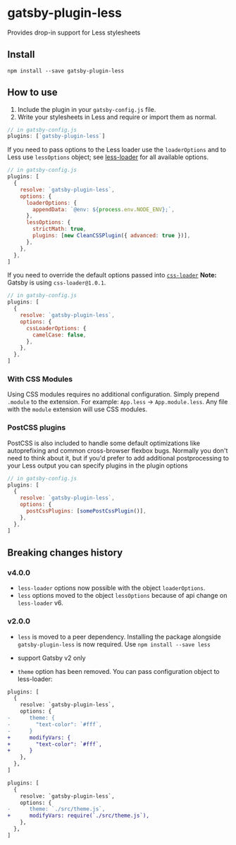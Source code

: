 # gatsby-plugin-less

Provides drop-in support for Less stylesheets

## Install

`npm install --save gatsby-plugin-less`

## How to use

1.  Include the plugin in your `gatsby-config.js` file.
2.  Write your stylesheets in Less and require or import them as normal.

```javascript
// in gatsby-config.js
plugins: [`gatsby-plugin-less`]
```

If you need to pass options to the Less loader use the `loaderOptions` and to Less use `lessOptions` object;
see [less-loader](https://github.com/webpack-contrib/less-loader) for all available options.

```javascript
// in gatsby-config.js
plugins: [
  {
    resolve: `gatsby-plugin-less`,
    options: {
      loaderOptions: {
        appendData: `@env: ${process.env.NODE_ENV};`,
      },
      lessOptions: {
        strictMath: true,
        plugins: [new CleanCSSPlugin({ advanced: true })],
      },
    },
  },
]
```

If you need to override the default options passed into [`css-loader`](https://github.com/webpack-contrib/css-loader/tree/version-1)
**Note:**  Gatsby is using `css-loader@1.0.1`.

```javascript
// in gatsby-config.js
plugins: [
  {
    resolve: `gatsby-plugin-less`,
    options: {
      cssLoaderOptions: {
        camelCase: false,
      },
    },
  },
]
```

### With CSS Modules

Using CSS modules requires no additional configuration. Simply prepend `.module` to the extension. For example: `App.less` -> `App.module.less`.
Any file with the `module` extension will use CSS modules.

### PostCSS plugins

PostCSS is also included to handle some default optimizations like autoprefixing
and common cross-browser flexbox bugs. Normally you don't need to think about it, but if
you'd prefer to add additional postprocessing to your Less output you can specify plugins
in the plugin options

```javascript
// in gatsby-config.js
plugins: [
  {
    resolve: `gatsby-plugin-less`,
    options: {
      postCssPlugins: [somePostCssPlugin()],
    },
  },
]
```

## Breaking changes history

<!-- Please keep the breaking changes list ordered with the newest change at the top -->

### v4.0.0

- `less-loader` options now possible with the object `loaderOptions`.
- `less` options moved to the object `lessOptions` because of api change on `less-loader` v6.

### v2.0.0

- `less` is moved to a peer dependency. Installing the package
  alongside `gatsby-plugin-less` is now required. Use `npm install --save less`

- support Gatsby v2 only

- `theme` option has been removed. You can pass configuration object to less-loader:

```diff
plugins: [
  {
    resolve: `gatsby-plugin-less`,
    options: {
-      theme: {
-        "text-color": `#fff`,
-      }
+      modifyVars: {
+        "text-color": `#fff`,
+      }
    },
  },
]
```

```diff
plugins: [
  {
    resolve: `gatsby-plugin-less`,
    options: {
-      theme: `./src/theme.js`,
+      modifyVars: require(`./src/theme.js`),
    },
  },
]
```
